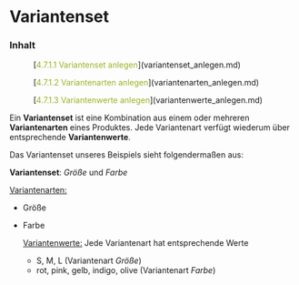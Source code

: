 # Variantenset

### Inhalt


<p style="text-indent: 3em;">[<span style="color:#99B122">4.7.1.1 Variantenset anlegen</span>](variantenset_anlegen.md)

<p style="text-indent: 3em;">[<span style="color:#99B122">4.7.1.2 Variantenarten anlegen</span>](variantenarten_anlegen.md)

<p style="text-indent: 3em;">[<span style="color:#99B122">4.7.1.3 Variantenwerte anlegen</span>](variantenwerte_anlegen.md)

Ein **Variantenset** ist eine Kombination aus einem oder mehreren **Variantenarten** eines Produktes. Jede Variantenart verfügt wiederum über entsprechende **Variantenwerte**.

Das Variantenset unseres Beispiels sieht folgendermaßen aus:

**Variantenset**: *Größe* und *Farbe*
    
<u>Variantenarten:</u>
* Größe
* Farbe
    
    <u>Variantenwerte:</u> Jede Variantenart hat entsprechende Werte
    * S, M, L (Variantenart *Größe*)
    * rot, pink, gelb, indigo, olive (Variantenart *Farbe*)





    
